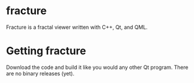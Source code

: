 # fracture

Fracture is a fractal viewer written with C++, Qt, and QML.

# Getting fracture

Download the code and build it like you would any other Qt program. There are no binary releases (yet).
